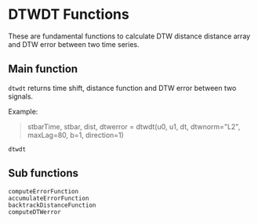 # DTWDT Functions

These are fundamental functions to calculate DTW distance distance array and DTW error between two time series.

## Main function
`dtwdt` returns time shift, distance function and DTW error between two signals.

Example:
> stbarTime, stbar, dist, dtwerror = dtwdt(u0, u1, dt, dtwnorm="L2", maxLag=80, b=1, direction=1)

```@docs
dtwdt
```

## Sub functions
```@docs
computeErrorFunction
accumulateErrorFunction
backtrackDistanceFunction
computeDTWerror
```
